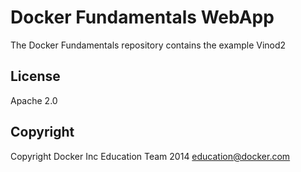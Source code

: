 Docker Fundamentals WebApp
==========================

The Docker Fundamentals repository contains the example Vinod2

## License

Apache 2.0

## Copyright

Copyright Docker Inc Education Team 2014 <education@docker.com>
